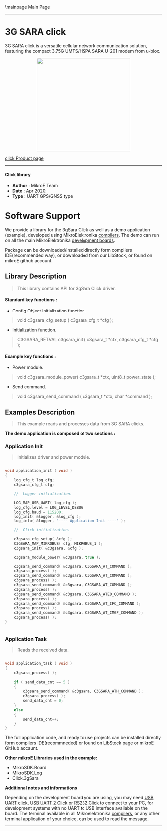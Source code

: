 \mainpage Main Page
 
---
# 3G SARA click

3G SARA click is a versatile cellular network communication solution, featuring the compact 3.75G UMTS/HSPA SARA U-201 modem from u-blox.

<p align="center">
  <img src="http://download.mikroe.com/images/click_for_ide/3gsara_click.png" height=300px>
</p>

[click Product page](<https://www.mikroe.com/3g-sara-click>)

---


#### Click library 

- **Author**        : MikroE Team
- **Date**          : Apr 2020.
- **Type**          : UART GPS/GNSS type


# Software Support

We provide a library for the 3gSara Click 
as well as a demo application (example), developed using MikroElektronika 
[compilers](http://shop.mikroe.com/compilers). 
The demo can run on all the main MikroElektronika [development boards](http://shop.mikroe.com/development-boards).

Package can be downloaded/installed directly form compilers IDE(recommended way), or downloaded from our LibStock, or found on mikroE github account. 

## Library Description

> This library contains API for 3gSara Click driver.

#### Standard key functions :

- Config Object Initialization function.
> void c3gsara_cfg_setup ( c3gsara_cfg_t *cfg ); 
 
- Initialization function.
> C3GSARA_RETVAL c3gsara_init ( c3gsara_t *ctx, c3gsara_cfg_t *cfg );

#### Example key functions :

- Power module.
> void c3gsara_module_power( c3gsara_t *ctx, uint8_t power_state );

- Send command.
> void c3gsara_send_command ( c3gsara_t *ctx, char *command );

## Examples Description

> This example reads and processes data from 3G SARA clicks.

**The demo application is composed of two sections :**

### Application Init 

> Initializes driver and power module.

```c

void application_init ( void )
{
    log_cfg_t log_cfg;
    c3gsara_cfg_t cfg;

    //  Logger initialization.

    LOG_MAP_USB_UART( log_cfg );
    log_cfg.level = LOG_LEVEL_DEBUG;
    log_cfg.baud = 115200;
    log_init( &logger, &log_cfg );
    log_info( &logger, "---- Application Init ----" );

    //  Click initialization.

    c3gsara_cfg_setup( &cfg );
    C3GSARA_MAP_MIKROBUS( cfg, MIKROBUS_1 );
    c3gsara_init( &c3gsara, &cfg );

    c3gsara_module_power( &c3gsara, true );

    c3gsara_send_command( &c3gsara, C3GSARA_AT_COMMAND ); 
    c3gsara_process( );
    c3gsara_send_command( &c3gsara, C3GSARA_AT_COMMAND ); 
    c3gsara_process( );
    c3gsara_send_command( &c3gsara, C3GSARA_AT_COMMAND ); 
    c3gsara_process( );
    c3gsara_send_command( &c3gsara, C3GSARA_ATE0_COMMAND ); 
    c3gsara_process( );
    c3gsara_send_command( &c3gsara, C3GSARA_AT_IFC_COMMAND ); 
    c3gsara_process( );
    c3gsara_send_command( &c3gsara, C3GSARA_AT_CMGF_COMMAND ); 
    c3gsara_process( );
}
  
```

### Application Task

> Reads the received data.

```c

void application_task ( void )
{
    c3gsara_process( );
    
    if ( send_data_cnt == 5 )
    {
        c3gsara_send_command( &c3gsara, C3GSARA_ATH_COMMAND );
        c3gsara_process( );
        send_data_cnt = 0;
    }
    else
    {
        send_data_cnt++;
    }
}

```

The full application code, and ready to use projects can be  installed directly form compilers IDE(recommneded) or found on LibStock page or mikroE GitHub accaunt.

**Other mikroE Libraries used in the example:** 

- MikroSDK.Board
- MikroSDK.Log
- Click.3gSara

**Additional notes and informations**

Depending on the development board you are using, you may need 
[USB UART click](http://shop.mikroe.com/usb-uart-click), 
[USB UART 2 Click](http://shop.mikroe.com/usb-uart-2-click) or 
[RS232 Click](http://shop.mikroe.com/rs232-click) to connect to your PC, for 
development systems with no UART to USB interface available on the board. The 
terminal available in all Mikroelektronika 
[compilers](http://shop.mikroe.com/compilers), or any other terminal application 
of your choice, can be used to read the message.



---
